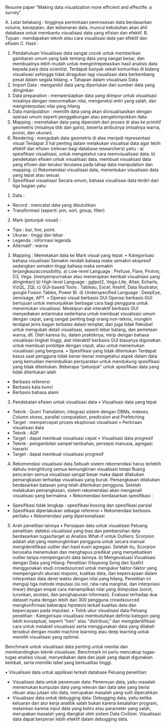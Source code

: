 Resume paper “Making data visualization more efficient and effectife: a survey”

A. Latar belakang : tingginya permintaan pemrosesan data berdasarkan volume, kecepatan, dan kebenaran data, muncul kebutuhan akan ahli database untuk membantu visualisasi data yang efisien dan efektif.
B. Tujuan : mendapakan teknik atau cara visualisasi data yan efektif dan efisien
C. Hasil : 
1.	Pendahuluan 
Visualisasi data sangat cocok untuk memberikan gambaran umum yang baik tentang data yang sangat besar, dan membuatnya lebih mudah untuk mengintrepetasikan hasil analisis data kepada para data scientist. Terdapat banyak sekali komunitas di bidang visualisasi sehingga tidak diragukan lagi visualisasi data berkembang pesat dalam segala bidang. 
•	Tahapan dalam visualisasi Data 
1.	Import Data : mengambil data yang diperlukan dari sumber data yang diinginkan
2.	Data preparation : mempersiapkan data yang diimpor untuk visualisasi misalnya dengan menormalkan nilai, mengoreksi entri yang salah, dan menginterpolasi nilai yang hilang
3.	Data manipulation : memilih data yang akan divisualisasikan dengan operasi umum seperti penggabungan atau pengelompokkan data.
4.	Mapping : memetakan data yang diperoleh dari proses di atas ke primitif geometris (misalnya titik dan garis), beserta atributnya (misalnya warna, posisi, dan ukuran).
5.	Rendering : mengubah data geometris di atas menjadi representasi visual
Terdapat 3 hal penting dalam melakukan visualisai data agar lebih efektif dan efisien (relevan bagi database researchers) yaitu :
a)	spesifikasi visualisasi, untuk mengetahui cara memvisualisasi data. 
b)	pendekatan efisien untuk visualisasi data, membuat visualisasi data yang efisien dan terukur terutama pada tahap data manipulation dan mapping. 
c)	Rekomendasi visualisasi data, menentukan visualisasi data yang tepat atau sesuai.
2.	Spesifikasi visualisasi
Secara umum, bahasa visualisasi data terdiri dari tiga bagian yatu:
1)	Data : 
-	Record : mencatat data yang dibutuhkan 
-	Transformasi (seperti: join, sort, group, filter)
2)	Mark (petunjuk visual) :
-	Tipe : bar, line, point.
-	Ukuran : tinggi dan lebar 
-	Legenda : informasi legenda
-	Alternatif : warna 
3)	Mapping : 
Memetakan data ke Mark visual yang tepat. 
•	Kategorisasi bahasa visualisasi
Semakin rendah bahasa maka semakin ekspresif sedangkan semakin tinggi bahasa maka semakin terjangkau/accessibility. 
a)	Low-level Language : Prefuse, Flare, Protvis, D3, Vega. (menyempurnakan atau menerapkan kembali visualisasi yang diinginkan)
b)	High-level Language : gglpot2, Vega-Lite, Altair, Echarts, VizQL, ZQL
c)	GUI-based Tools : Tableau, Excel, Keshif, Data Illustrator, google Fusion Tables, Power BI.
d)	Underspecified Language : DeepEye, zenvisage, APT.
•	Operasi visual berbasis GUI
Operasi berbasis GUI bertujuan untuk menunjukkan berbagai cara bagi pengguna untuk menentukan visualisasi. Meskipun alat interaktif berbasis GUI menyediakan antarmuka sederhana untuk membuat visualisasi umum dengan cepat, yang sangat penting bagi orang non-teknis, mungkin terdapat jenis bagan terbatas dalam templat, dan juga tidak fleksibel untuk mengubah detail visualisasi, seperti lebar batang, dan pemetaan warna, dll. Oleh karena itu, dalam praktiknya, mirip dengan bahasa visualisasi tingkat tinggi, alat interaktif berbasis GUI biasanya digunakan untuk membuat prototipe dengan cepat, atau untuk menemukan visualisasi yang berguna.
•	Spesifikasi yang tidak ditentukan
Terdapat kasus saat pengguna tidak benar-benar mengetahui aspek dalam data yang kemudian menimbulkan persyaratan untuk mendukung spesifikasi yang tidak ditentukan.
Beberapa “petunjuk” untuk spesifikasi data yang tidak ditentukan ialah 
-	Berbasis referensi
-	Berbasis kata kunci
-	Berbasis bahasa alami
3.	Pendekatan efisien untuk visualisasi data
•	Visualisasi data yang tepat 
-	Teknik : Queri Translation, integrasi sistem dengan DBMs, indexes, Column stores, parallel computation, predicsion and Prefetching
-	Target : mempercepat proses eksplorasi visualisasi 
•	Perkiraan visualisasi data
-	Teknik : AQP
-	Target : dapat membuat visualisasi cepat 
•	Visualisasi data progresif
-	Teknik : pengambilan sampel tambahan, persepsi manusia, agregasi hierarki
-	Target : dapat membuat visualisasi progresif
4.	Rekomendasi visualisasi data
Sebuah sistem rekomendasi harus terlebih dahulu menghitung semua kemungkinan visualisasi tetapi Ruang pencarian semua visualisasi sangat besar maka dapat dilakukan pemangkasan terhadap visualisasi yang buruk. Pemangkasan dilakukan berdasarkan batasan yang telah ditentukan pengguna. Setelah melakukan pemangkasan, sistem rekomendasi akan mengenali visualisasi yang bermakna.
•	Rekomendasi berdasarkan spesifikasi : 
-	Spesifikasi tidak lengkap : spesifikasi kosong dan spesifikasi parsial
-	Spesifikasi diperlakukan sebagai referensi
•	Rekomendasi berbasis perilaku 
•	Rekomendasi yang dipersonalisasi
5.	Arah penelitian lainnya
•	Persiapan data untuk visualisasi 
Peluang penelitian: deteksi visualisasi yang bias dan pembersihan data berdasarkan tugas/target
a)	Analisis What-if untuk Outliers:
Scorpion adalah alat yang memungkinkan pengguna untuk secara manual mengidentifikasi outlier dari hasil kueri agregasi. Setelah itu, Scorpion berusaha menemukan dan menghapus predikat yang menyebabkan outlier tanpa mempengaruhi data lainnya. 
b)	Mengevaluasi Visualisasi dengan Data yang Hilang:
Penelitian (Hayeong Song dan Szafir) menggunakan studi crowdsourced untuk mengukur faktor-faktor yang mempengaruhi akurasi respons, kualitas data, dan kepercayaan dalam interpretasi data deret waktu dengan nilai yang hilang. Penelitian ini menguji tiga metode imputasi (isi nol, rata-rata marginal, dan interpolasi linear) dengan empat cara menampilkan nilai yang diimputasi (sorot, turunkan, anotasi, dan penghapusan informasi). Evaluasi terhadap dua dataset nyata dengan lebih dari 300 pengguna crowdsourced mengkonfirmasi beberapa hipotesis terkait kualitas data dan kepercayaan pada imputasi.
•	Tolok ukur visualisasi data 
Peluang penelitian : Kategorisasi visualisasi membutuhkan definisi kategori yang lebih konseptual, seperti "tren" atau "distribusi," dan mengidentifikasi cara untuk melabeli visualisasi serta menggunakan data yang dilabeli tersebut dengan model machine learning atau deep learning untuk memilih visualisasi yang optimal.

Benchmark untuk visualisasi data penting untuk menilai dan membandingkan teknik visualisasi. Benchmark ini perlu mencakup tugas-tugas analisis visual, menyediakan data dan jejak yang dapat digunakan kembali, serta memiliki label yang berkualitas tinggi. 

•	Visualisasi data untuk applikasi terkait database
Peluang penelitian:
-	Visualisasi data untuk penemuan data: Penemuan data, yaitu masalah menemukan kumpulan data yang relevan dari data lake yang berisi ribuan atau jutaan silo data, merupakan masalah yang sulit dipecahkan
-	Visualisasi data untuk debugging data: Debugging data, yaitu ketika keluaran dari alur kerja analitik salah bukan karena kesalahan program, melainkan karena input data yang keliru atau parameter yang salah, merupakan masalah yang diangkat oleh sistem Data Civilizer. Visualisasi data dapat berperan lebih efektif dalam debugging data.
